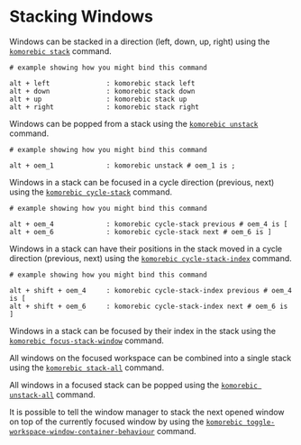 # Stacking Windows

Windows can be stacked in a direction (left, down, up, right) using the [`komorebic stack`](../cli/stack.md) command.

```
# example showing how you might bind this command

alt + left              : komorebic stack left
alt + down              : komorebic stack down
alt + up                : komorebic stack up
alt + right             : komorebic stack right
```

Windows can be popped from a stack using the [`komorebic unstack`](../cli/unstack.md) command.

```
# example showing how you might bind this command

alt + oem_1             : komorebic unstack # oem_1 is ;
```

Windows in a stack can be focused in a cycle direction (previous, next) using the [
`komorebic cycle-stack`](../cli/cycle-stack.md) command.

```
# example showing how you might bind this command

alt + oem_4             : komorebic cycle-stack previous # oem_4 is [
alt + oem_6             : komorebic cycle-stack next # oem_6 is ]
```

Windows in a stack can have their positions in the stack moved in a cycle direction (previous, next) using the [
`komorebic cycle-stack-index`](../cli/cycle-stack-index.md) command.

```
# example showing how you might bind this command

alt + shift + oem_4     : komorebic cycle-stack-index previous # oem_4 is [
alt + shift + oem_6     : komorebic cycle-stack-index next # oem_6 is ]
```

Windows in a stack can be focused by their index in the stack using the [
`komorebic focus-stack-window`](../cli/focus-stack-window.md) command.

All windows on the focused workspace can be combined into a single stack using the [
`komorebic stack-all`](../cli/stack-all.md) command.

All windows in a focused stack can be popped using the [`komorebic unstack-all`](../cli/unstack-all.md) command.

It is possible to tell the window manager to stack the next opened window on top of the currently focused window by
using the [
`komorebic toggle-workspace-window-container-behaviour`](../cli/toggle-workspace-window-container-behaviour.md) command.
